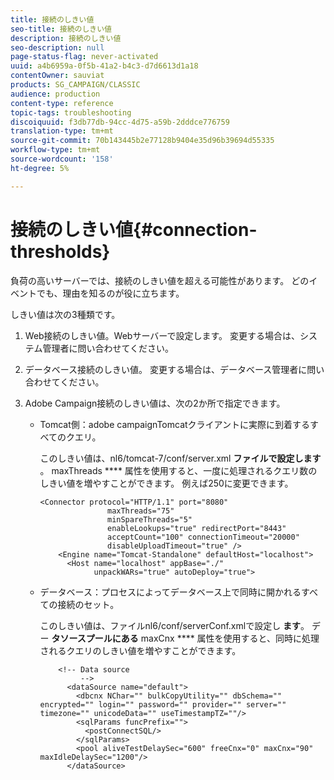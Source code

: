 ```yaml
---
title: 接続のしきい値
seo-title: 接続のしきい値
description: 接続のしきい値
seo-description: null
page-status-flag: never-activated
uuid: a4b6959a-0f5b-41a2-b4c3-d7d6613d1a18
contentOwner: sauviat
products: SG_CAMPAIGN/CLASSIC
audience: production
content-type: reference
topic-tags: troubleshooting
discoiquuid: f3db77db-94cc-4d75-a59b-2dddce776759
translation-type: tm+mt
source-git-commit: 70b143445b2e77128b9404e35d96b39694d55335
workflow-type: tm+mt
source-wordcount: '158'
ht-degree: 5%

---
```



# 接続のしきい値{#connection-thresholds}

負荷の高いサーバーでは、接続のしきい値を超える可能性があります。 どのイベントでも、理由を知るのが役に立ちます。

しきい値は次の3種類です。

1. Web接続のしきい値。Webサーバーで設定します。 変更する場合は、システム管理者に問い合わせてください。
1. データベース接続のしきい値。 変更する場合は、データベース管理者に問い合わせてください。
1. Adobe Campaign接続のしきい値は、次の2か所で指定できます。

   * Tomcat側：adobe campaignTomcatクライアントに実際に到着するすべてのクエリ。

      このしきい値は、nl6/tomcat-7/conf/server.xml **ファイルで設定します** 。 maxThreads **** 属性を使用すると、一度に処理されるクエリ数のしきい値を増やすことができます。 例えば250に変更できます。

      ```
      <Connector protocol="HTTP/1.1" port="8080"
                     maxThreads="75"
                     minSpareThreads="5"
                     enableLookups="true" redirectPort="8443"
                     acceptCount="100" connectionTimeout="20000"
                     disableUploadTimeout="true" />
          <Engine name="Tomcat-Standalone" defaultHost="localhost">
            <Host name="localhost" appBase="./"
                  unpackWARs="true" autoDeploy="true">
      ```

   * データベース：プロセスによってデータベース上で同時に開かれるすべての接続のセット。

      このしきい値は、ファイルnl6/conf/serverConf.xmlで設定し **ます**。 デー **タソースプールにある** maxCnx **** 属性を使用すると、同時に処理されるクエリのしきい値を増やすことができます。

      ```
          <!-- Data source
               -->
            <dataSource name="default">
              <dbcnx NChar="" bulkCopyUtility="" dbSchema="" encrypted="" login="" password="" provider="" server="" timezone="" unicodeData="" useTimestampTZ=""/>
              <sqlParams funcPrefix="">
                <postConnectSQL/>
              </sqlParams>
              <pool aliveTestDelaySec="600" freeCnx="0" maxCnx="90" maxIdleDelaySec="1200"/>
            </dataSource>
      ```

